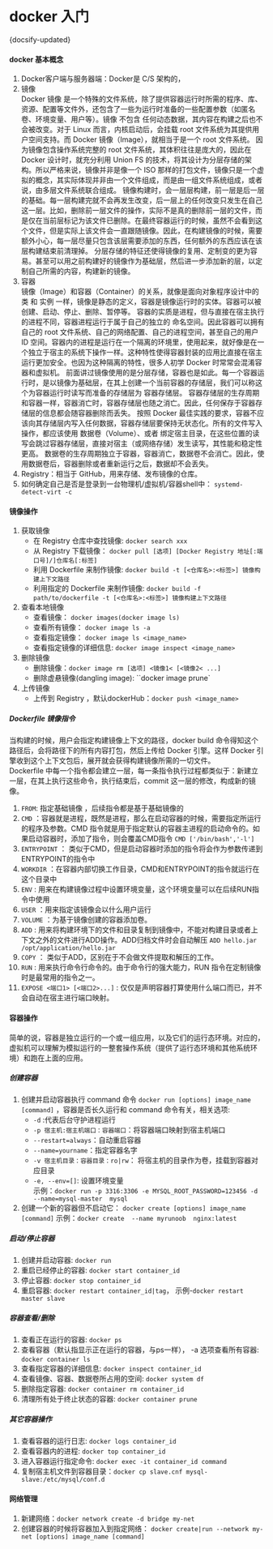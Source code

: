 # docker 入门
{docsify-updated}

#### docker 基本概念
1. Docker客户端与服务器端：Docker是 C/S 架构的，
2. 镜像  
    Docker 镜像 是一个特殊的文件系统，除了提供容器运行时所需的程序、库、资源、配置等文件外，还包含了一些为运行时准备的一些配置参数（如匿名卷、环境变量、用户等）。镜像 不包含 任何动态数据，其内容在构建之后也不会被改变。对于 Linux 而言，内核启动后，会挂载 root 文件系统为其提供用户空间支持。而 Docker 镜像（Image），就相当于是一个 root 文件系统。
    因为镜像包含操作系统完整的 root 文件系统，其体积往往是庞大的，因此在 Docker 设计时，就充分利用 Union FS 的技术，将其设计为分层存储的架构。所以严格来说，镜像并非是像一个 ISO 那样的打包文件，镜像只是一个虚拟的概念，其实际体现并非由一个文件组成，而是由一组文件系统组成，或者说，由多层文件系统联合组成。
    镜像构建时，会一层层构建，前一层是后一层的基础。每一层构建完就不会再发生改变，后一层上的任何改变只发生在自己这一层。比如，删除前一层文件的操作，实际不是真的删除前一层的文件，而是仅在当前层标记为该文件已删除。在最终容器运行的时候，虽然不会看到这个文件，但是实际上该文件会一直跟随镜像。因此，在构建镜像的时候，需要额外小心，每一层尽量只包含该层需要添加的东西，任何额外的东西应该在该层构建结束前清理掉。
    分层存储的特征还使得镜像的复用、定制变的更为容易。甚至可以用之前构建好的镜像作为基础层，然后进一步添加新的层，以定制自己所需的内容，构建新的镜像。
3. 容器  
    镜像（Image）和容器（Container）的关系，就像是面向对象程序设计中的 类 和 实例 一样，镜像是静态的定义，容器是镜像运行时的实体。容器可以被创建、启动、停止、删除、暂停等。
    容器的实质是进程，但与直接在宿主执行的进程不同，容器进程运行于属于自己的独立的 命名空间。因此容器可以拥有自己的 root 文件系统、自己的网络配置、自己的进程空间，甚至自己的用户 ID 空间。容器内的进程是运行在一个隔离的环境里，使用起来，就好像是在一个独立于宿主的系统下操作一样。这种特性使得容器封装的应用比直接在宿主运行更加安全。也因为这种隔离的特性，很多人初学 Docker 时常常会混淆容器和虚拟机。
    前面讲过镜像使用的是分层存储，容器也是如此。每一个容器运行时，是以镜像为基础层，在其上创建一个当前容器的存储层，我们可以称这个为容器运行时读写而准备的存储层为 容器存储层。
    容器存储层的生存周期和容器一样，容器消亡时，容器存储层也随之消亡。因此，任何保存于容器存储层的信息都会随容器删除而丢失。
    按照 Docker 最佳实践的要求，容器不应该向其存储层内写入任何数据，容器存储层要保持无状态化。所有的文件写入操作，都应该使用 数据卷（Volume）、或者 绑定宿主目录，在这些位置的读写会跳过容器存储层，直接对宿主（或网络存储）发生读写，其性能和稳定性更高。
    数据卷的生存周期独立于容器，容器消亡，数据卷不会消亡。因此，使用数据卷后，容器删除或者重新运行之后，数据却不会丢失。
4. Registry：相当于 GitHub，用来存储、发布镜像的仓库。
5. 如何确定自己是否是登录到一台物理机/虚拟机/容器shell中： `systemd-detect-virt -c`

#### 镜像操作
1. 获取镜像 
   + 在 Registry 仓库中查找镜像: `docker search xxx`
   + 从 Registry 下载镜像： `docker pull [选项] [Docker Registry 地址[:端口号]/]仓库名[:标签]`
   + 利用 Dockerfile 来制作镜像:  `docker build -t [<仓库名>:<标签>] 镜像构建上下文路径`
   + 利用指定的 Dockerfile 来制作镜像: `docker build -f path/to/dockerfile -t [<仓库名>:<标签>] 镜像构建上下文路径`
2. 查看本地镜像 
    + 查看镜像： `docker images(docker image ls)`
    + 查看所有镜像： `docker image ls -a`
    + 查看指定镜像： `docker image ls <image_name>`
    + 查看指定镜像的详细信息: `docker image inspect <image_name>`
3. 删除镜像 
    + 删除镜像：`docker image rm [选项] <镜像1< [<镜像2< ...]`
    + 删除虚悬镜像(dangling image): ``docker image prune`
4. 上传镜像 
    + 上传到 Registry ，默认dockerHub：`docker push <image_name>`

##### Dockerfile 镜像指令
当构建的时候，用户会指定构建镜像上下文的路径，docker build 命令得知这个路径后，会将路径下的所有内容打包，然后上传给 Docker 引擎。这样 Docker 引擎收到这个上下文包后，展开就会获得构建镜像所需的一切文件。  
Dockerfile 中每一个指令都会建立一层，每一条指令执行过程都类似于：新建立一层，在其上执行这些命令，执行结束后，commit 这一层的修改，构成新的镜像。
1. `FROM`: 指定基础镜像 ，后续指令都是基于基础镜像的
2. `CMD` ：容器就是进程，既然是进程，那么在启动容器的时候，需要指定所运行的程序及参数。CMD 指令就是用于指定默认的容器主进程的启动命令的。如果启动容器时，添加了指令，则会覆盖CMD指令
    `CMD ['/bin/bash','-l']`
3. `ENTRYPOINT` ： 类似于CMD，但是启动容器时添加的指令将会作为参数传递到ENTRYPOINT的指令中
4. `WORKDIR` ：在容器内部切换工作目录，CMD和ENTRYPOINT的指令就运行在这个目录中
5. `ENV` : 用来在构建镜像过程中设置环境变量，这个环境变量可以在后续RUN指令中使用
6. `USER` ：用来指定该镜像会以什么用户运行
7. `VOLUME` ：为基于镜像创建的容器添加卷。
8. `ADD` : 用来将构建环境下的文件和目录复制到镜像中，不能对构建目录或者上下文之外的文件进行ADD操作。ADD归档文件时会自动解压
    `ADD hello.jar /opt/application/hello.jar`
9. `COPY` ： 类似于ADD，区别在于不会做文件提取和解压的工作。
10. `RUN` : 用来执行命令行命令的。由于命令行的强大能力，RUN 指令在定制镜像时是最常用的指令之一。
11. `EXPOSE <端口1> [<端口2>...]` : 仅仅是声明容器打算使用什么端口而已，并不会自动在宿主进行端口映射。

#### 容器操作
简单的说，容器是独立运行的一个或一组应用，以及它们的运行态环境。对应的，虚拟机可以理解为模拟运行的一整套操作系统（提供了运行态环境和其他系统环境）和跑在上面的应用。

##### 创建容器
1. 创建并启动容器执行 command 命令 `docker run [options] image_name [command]` ，容器是否长久运行和 command 命令有关，相关选项:
    + `-d` :代表后台守护进程运行
    + `-p 宿主机:宿主机端口：容器端口`：将容器端口映射到宿主机端口
    + `--restart=always`：自动重启容器
    + `--name=yourname`：指定容器名字
    + `-v 宿主机目录：容器目录：ro|rw`： 将宿主机的目录作为卷，挂载到容器对应目录
    + `-e, --env=[]`: 设置环境变量  
示例：`docker run -p 3316:3306 -e MYSQL_ROOT_PASSWORD=123456 -d --name=mysql-master  mysql`
2. 创建一个新的容器但不启动它： `docker create [options] image_name [command]` 示例：`docker create  --name myrunoob  nginx:latest`

##### 启动/停止容器
1. 创建并启动容器: `docker run`
2. 重启已经停止的容器: `docker start container_id`
3. 停止容器: `docker stop container_id` 
4. 重启容器: `docker restart container_id|tag`，  示例-`docker restart master slave`

##### 容器查看/删除
1. 查看正在运行的容器: `docker ps`
2. 查看容器（默认指显示正在运行的容器，与ps一样）， -a 选项查看所有容器: `docker container ls`
3. 查看指定容器的详细信息: `docker inspect container_id`
4. 查看镜像、容器、数据卷所占用的空间: `docker system df`
5. 删除指定容器: `docker container rm container_id`
6. 清理所有处于终止状态的容器: `docker container prune` 

##### 其它容器操作
1. 查看容器的运行日志: `docker logs container_id`
2. 查看容器内的进程: `docker top container_id`
3. 进入容器运行指定命令: `docker exec -it container_id command` 
4. 复制宿主机文件到容器目录：`docker cp slave.cnf mysql-slave:/etc/mysql/conf.d`

#### 网络管理
1. 新建网络：`docker network create -d bridge my-net`
2. 创建容器的时候将容器加入到指定网络： `docker create|run --network my-net [options] image_name [command]`